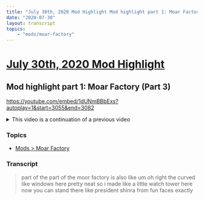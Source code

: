 ```yaml
---
title: "July 30th, 2020 Mod Highlight Mod highlight part 1: Moar Factory (Part 3)"
date: "2020-07-30"
layout: transcript
topics:
    - "mods/moar-factory"
---
```

# [July 30th, 2020 Mod Highlight](../2020-07-30.md)
## Mod highlight part 1: Moar Factory (Part 3)
https://youtube.com/embed/1dUNmBBbExs?autoplay=1&start=3055&end=3082
<details>
<summary>This video is a continuation of a previous video</summary>

* [July 30th, 2020 Mod Highlight Mod highlight part 1: Moar Factory (Part 1)](./yt-1dUNmBBbExs,784.047729,1097.238666.md) [https://youtube.com/embed/1dUNmBBbExs?autoplay=1&start=784&end=1098](https://youtube.com/embed/1dUNmBBbExs?autoplay=1&start=784&end=1098)
* [July 30th, 2020 Mod Highlight Mod highlight part 1: Moar Factory (Part 2)](./yt-1dUNmBBbExs,1880.63657,1933.206009.md) [https://youtube.com/embed/1dUNmBBbExs?autoplay=1&start=1880&end=1934](https://youtube.com/embed/1dUNmBBbExs?autoplay=1&start=1880&end=1934)
</details>


### Topics
* [Mods > Moar Factory](../topics/mods/moar-factory.md)

### Transcript

> part of the part of the moor factory is also like um oh right the curved like windows here pretty neat so i made like a little watch tower here now you can stand there like president shinra from fun faces exactly
